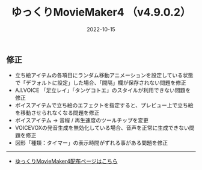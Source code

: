 ﻿---
title: ゆっくりMovieMaker4  （v4.9.0.2）
date: 2022-10-15
tags: [YMM4,お知らせ]
---
## 修正
- 立ち絵アイテムの各項目にランダム移動アニメーションを設定している状態で「デフォルトに設定」した場合、「間隔」欄が保存されない問題を修正
- A.I.VOICE 「足立レイ」「タンゲコトエ」のスタイルが利用できない問題を修正
- ボイスアイテムで立ち絵のエフェクトを指定すると、プレビュー上で立ち絵を移動させられなくなる問題を修正
- ボイスアイテム → 音程 / 再生速度のツールチップを変更
- VOICEVOXの発音生成を無効化している場合、音声を正常に生成できない問題を修正
- 図形「種類：タイマー」の表示時間がずれる事がある問題を修正

---

- [ゆっくりMovieMaker4配布ページはこちら](../index.md)